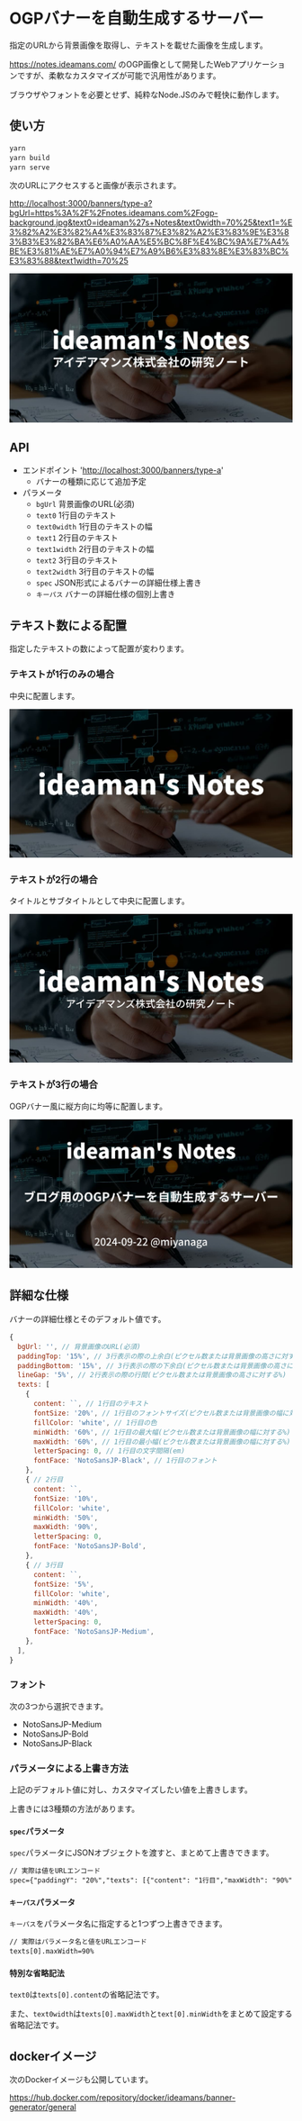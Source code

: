 # OGPバナーを自動生成するサーバー

指定のURLから背景画像を取得し、テキストを載せた画像を生成します。

<https://notes.ideamans.com/> のOGP画像として開発したWebアプリケーションですが、柔軟なカスタマイズが可能で汎用性があります。

ブラウザやフォントを必要とせず、純粋なNode.JSのみで軽快に動作します。

## 使い方

```bash
yarn
yarn build
yarn serve
```

次のURLにアクセスすると画像が表示されます。

<http://localhost:3000/banners/type-a?bgUrl=https%3A%2F%2Fnotes.ideamans.com%2Fogp-background.jpg&text0=ideaman%27s+Notes&text0width=70%25&text1=%E3%82%A2%E3%82%A4%E3%83%87%E3%82%A2%E3%83%9E%E3%83%B3%E3%82%BA%E6%A0%AA%E5%BC%8F%E4%BC%9A%E7%A4%BE%E3%81%AE%E7%A0%94%E7%A9%B6%E3%83%8E%E3%83%BC%E3%83%88&text1width=70%25>

![バナー画像の例](./readme/type-a.jpg)

## API

- エンドポイント '<http://localhost:3000/banners/type-a>'
  - バナーの種類に応じて追加予定
- パラメータ
  - `bgUrl` 背景画像のURL(必須)
  - `text0` 1行目のテキスト
  - `text0width` 1行目のテキストの幅
  - `text1` 2行目のテキスト
  - `text1width` 2行目のテキストの幅
  - `text2` 3行目のテキスト
  - `text2width` 3行目のテキストの幅
  - `spec` JSON形式によるバナーの詳細仕様上書き
  - `キーパス` バナーの詳細仕様の個別上書き

## テキスト数による配置

指定したテキストの数によって配置が変わります。

### テキストが1行のみの場合

中央に配置します。

![1行のみの場合](./readme/one-text.jpg)

### テキストが2行の場合

タイトルとサブタイトルとして中央に配置します。

![2行の場合](./readme/two-texts.jpg)

### テキストが3行の場合

OGPバナー風に縦方向に均等に配置します。

![3行の場合](./readme/three-texts.jpg)

## 詳細な仕様

バナーの詳細仕様とそのデフォルト値です。

```js
{
  bgUrl: '', // 背景画像のURL(必須)
  paddingTop: '15%', // 3行表示の際の上余白(ピクセル数または背景画像の高さに対する%)
  paddingBottom: '15%', // 3行表示の際の下余白(ピクセル数または背景画像の高さに対する%)
  lineGap: '5%', // 2行表示の際の行間(ピクセル数または背景画像の高さに対する%)
  texts: [
    {
      content: ``, // 1行目のテキスト
      fontSize: '20%', // 1行目のフォントサイズ(ピクセル数または背景画像の幅に対する%)
      fillColor: 'white', // 1行目の色
      minWidth: '60%', // 1行目の最大幅(ピクセル数または背景画像の幅に対する%)
      maxWidth: '60%', // 1行目の最小幅(ピクセル数または背景画像の幅に対する%)
      letterSpacing: 0, // 1行目の文字間隔(em)
      fontFace: 'NotoSansJP-Black', // 1行目のフォント
    },
    { // 2行目
      content: ``,
      fontSize: '10%',
      fillColor: 'white',
      minWidth: '50%',
      maxWidth: '90%',
      letterSpacing: 0,
      fontFace: 'NotoSansJP-Bold',
    },
    { // 3行目
      content: ``,
      fontSize: '5%',
      fillColor: 'white',
      minWidth: '40%',
      maxWidth: '40%',
      letterSpacing: 0,
      fontFace: 'NotoSansJP-Medium',
    },
  ],
}
```

### フォント

次の3つから選択できます。

- NotoSansJP-Medium
- NotoSansJP-Bold
- NotoSansJP-Black

### パラメータによる上書き方法

上記のデフォルト値に対し、カスタマイズしたい値を上書きします。

上書きには3種類の方法があります。

#### `spec`パラメータ

`spec`パラメータにJSONオブジェクトを渡すと、まとめて上書きできます。

```txt
// 実際は値をURLエンコード
spec={"paddingY": "20%","texts": [{"content": "1行目","maxWidth": "90%"}]}
```

#### `キーパス`パラメータ

`キーパス`をパラメータ名に指定すると1つずつ上書きできます。

```txt
// 実際はパラメータ名と値をURLエンコード
texts[0].maxWidth=90%
```

#### 特別な省略記法

`text0`は`texts[0].content`の省略記法です。

また、`text0width`は`texts[0].maxWidth`と`text[0].minWidth`をまとめて設定する省略記法です。

## dockerイメージ

次のDockerイメージも公開しています。

<https://hub.docker.com/repository/docker/ideamans/banner-generator/general>
